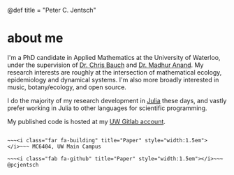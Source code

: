 @def title = "Peter C. Jentsch"

# about me

I'm a PhD candidate in Applied Mathematics at the University of Waterloo, under the supervision of [Dr. Chris Bauch](https://www.math.uwaterloo.ca/~cbauch/) and [Dr. Madhur Anand](https://ses.uoguelph.ca/people/madhur-anand). My research interests are roughly at the intersection of mathematical ecology, epidemiology and dynamical systems.
I'm also more broadly interested in music, botany/ecology, and open source. 

I do the majority of my research development in [Julia](https://julialang.org/) these days, and vastly prefer working in Julia to other languages for scientific programming.

My published code is hosted at my [UW Gitlab account](https://git.uwaterloo.ca/pjentsch).

~~~<i class="fa fa-envelope" title="Paper" style="width:1.5em"></i>~~~ (firstinitial)(lastname)@uwaterloo.ca

~~~<i class="far fa-building" title="Paper" style="width:1.5em"></i>~~~ MC6404, UW Main Campus

~~~<i class="fab fa-github" title="Paper" style="width:1.5em"></i>~~~ @pcjentsch





